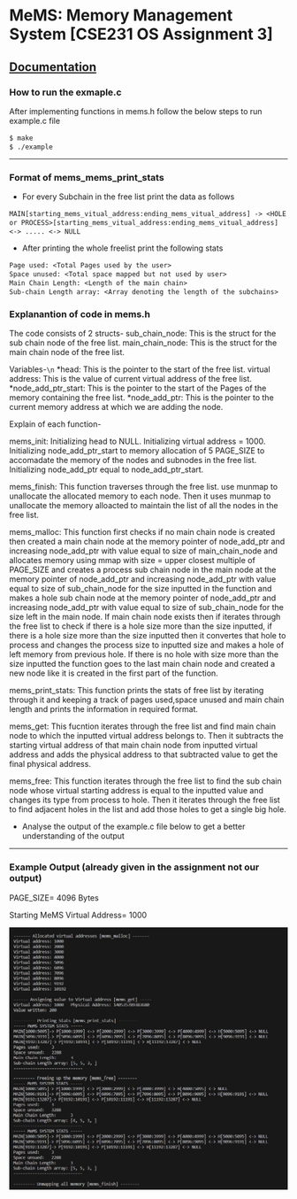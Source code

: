 # MeMS: Memory Management System [CSE231 OS Assignment 3]
[Documentation](https://docs.google.com/document/d/1Gs9kC3187lLrinvK1SueTc8dHCJ0QP43eRlrCRlXiCY/edit?usp=sharing)
---

### How to run the exmaple.c
After implementing functions in mems.h follow the below steps to run example.c file
```
$ make
$ ./example
```
---
### Format of mems_mems_print_stats
* For every Subchain in the free list print the data as follows 
```
MAIN[starting_mems_vitual_address:ending_mems_vitual_address] -> <HOLE or PROCESS>[starting_mems_vitual_address:ending_mems_vitual_address] <-> ..... <-> NULL
```
* After printing the whole freelist print the following stats
```
Page used: <Total Pages used by the user>
Space unused: <Total space mapped but not used by user>
Main Chain Length: <Length of the main chain>
Sub-chain Length array: <Array denoting the length of the subchains>
```


### Explanantion of code in mems.h
The code consists of 2 structs- 
sub_chain_node: This is the struct for the sub chain node of the free list.
main_chain_node: This is the struct for the main chain node of the free list.

Variables-```\n```
*head: This is the pointer to the start of the free list.
virtual address: This is the value of current virtual address of the free list.
*node_add_ptr_start: This is the pointer to the start of the Pages of the memory containing the free list.
*node_add_ptr: This is the pointer to the current memory address at which we are adding the node.

Explain of each function-

mems_init: Initializing head to NULL. Initializing virtual address = 1000. Initializing node_add_ptr_start to memory allocation of 5 PAGE_SIZE to accomadate the memory of the nodes and subnodes in the free list. Initializing node_add_ptr equal to node_add_ptr_start.

mems_finish: This function traverses through the free list. use munmap to unallocate the allocated memory to each node. Then it uses munmap to unallocate the memory alloacted to maintain the list of all the nodes in the free list.

mems_malloc: This function first checks if no main chain node is created then created a main chain node at the memory pointer of node_add_ptr and increasing node_add_ptr with value equal to size of main_chain_node and allocates memory using mmap with size = upper closest multiple of PAGE_SIZE and creates a process sub chain node in the main node at the memory pointer of node_add_ptr and increasing node_add_ptr with value equal to size of sub_chain_node for the size inputted in the function and makes a hole sub chain node at the memory pointer of node_add_ptr and increasing node_add_ptr with value equal to size of sub_chain_node for the size left in the main node.
If main chain node exists then if iterates through the free list to check if there is a hole size more than the size inputted, if there is a hole size more than the size inputted then it convertes that hole to process and changes the process size to inputted size and makes a hole of left memory from previous hole.
If there is no hole with size more than the size inputted the function goes to the last main chain node and created a new node like it is created in the first part of the function.

mems_print_stats: This function prints the stats of free list by iterating through it and keeping a track of pages used,space unused and main chain length and prints the information in required format.

mems_get: This fucntion iterates through the free list and find main chain node to which the inputted virtual address belongs to. Then it subtracts the starting virtual address of that main chain node from inputted virtual address and adds the physical address to that subtracted value to get the final physical address.

mems_free: This function iterates through the free list to find the sub chain node whose virtual starting address is equal to the inputted value and changes its type from process to hole.
Then it iterates through the free list to find adjacent holes in the list and add those holes to get a single big hole.


* Analyse the output of the example.c file below to get a better understanding of the output
---
### Example Output (already given in the assignment not our output)
PAGE_SIZE= 4096 Bytes

Starting MeMS Virtual Address= 1000

![Example Output](example_output.jpg)